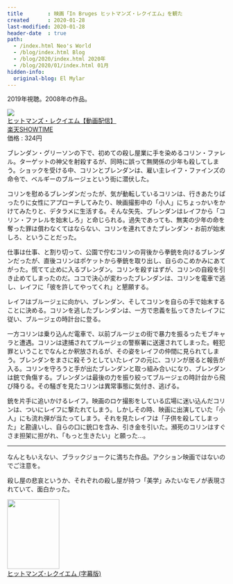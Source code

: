 ```yaml
---
title        : 映画「In Bruges ヒットマンズ・レクイエム」を観た
created      : 2020-01-28
last-modified: 2020-01-28
header-date  : true
path:
  - /index.html Neo's World
  - /blog/index.html Blog
  - /blog/2020/index.html 2020年
  - /blog/2020/01/index.html 01月
hidden-info:
  original-blog: El Mylar
---
```


2019年視聴。2008年の作品。

<div class="ad-rakuten">
  <div class="ad-rakuten-image">
    <a href="https://hb.afl.rakuten.co.jp/hgc/g00prag2.waxyc5aa.g00prag2.waxyd048/?pc=https%3A%2F%2Fitem.rakuten.co.jp%2Fshowtime%2F265246%2F&amp;m=http%3A%2F%2Fm.rakuten.co.jp%2Fshowtime%2Fi%2F10702104%2F">
      <img src="https://thumbnail.image.rakuten.co.jp/@0_mall/showtime/cabinet/content/6/4/265246_jh.jpg?_ex=128x128">
    </a>
  </div>
  <div class="ad-rakuten-info">
    <div class="ad-rakuten-title">
      <a href="https://hb.afl.rakuten.co.jp/hgc/g00prag2.waxyc5aa.g00prag2.waxyd048/?pc=https%3A%2F%2Fitem.rakuten.co.jp%2Fshowtime%2F265246%2F&amp;m=http%3A%2F%2Fm.rakuten.co.jp%2Fshowtime%2Fi%2F10702104%2F">ヒットマンズ・レクイエム【動画配信】</a>
    </div>
    <div class="ad-rakuten-shop">
      <a href="https://hb.afl.rakuten.co.jp/hgc/g00prag2.waxyc5aa.g00prag2.waxyd048/?pc=https%3A%2F%2Fwww.rakuten.co.jp%2Fshowtime%2F&amp;m=http%3A%2F%2Fm.rakuten.co.jp%2Fshowtime%2F">楽天SHOWTIME</a>
    </div>
    <div class="ad-rakuten-price">価格 : 324円</div>
  </div>
</div>

ブレンダン・グリーソンの下で、初めての殺し屋業に手を染めるコリン・ファレル。ターゲットの神父を射殺するが、同時に誤って無関係の少年も殺してしまう。ショックを受ける中、コリンとブレンダンは、雇い主レイフ・ファインズの命令で、ベルギーのブルージェという街に潜伏した。

コリンを慰めるブレンダンだったが、気が動転しているコリンは、行きあたりばったりに女性にアプローチしてみたり、映画撮影中の「小人」にちょっかいをかけてみたりと、デタラメに生活する。そんな矢先、ブレンダンはレイフから「コリン・ファレルを始末しろ」と命じられる。過失であっても、無実の少年の命を奪った罪は償わなくてはならない、コリンを連れてきたブレンダン・お前が始末しろ、ということだった。

仕事は仕事、と割り切って、公園で佇むコリンの背後から拳銃を向けるブレンダンだったが、直後コリンはポケットから拳銃を取り出し、自らのこめかみにあてがった。慌てて止めに入るブレンダン。コリンを殺すはずが、コリンの自殺を引き止めてしまったのだ。ココで決心が変わったブレンダンは、コリンを電車で逃し、レイフに「彼を許してやってくれ」と懇願する。

レイフはブルージェに向かい、ブレンダン、そしてコリンを自らの手で始末することに決める。コリンを逃したブレンダンは、一方で忠義を払ってきたレイフに従い、ブルージェの時計台に登る。

一方コリンは乗り込んだ電車で、以前ブルージェの街で暴力を振るったモブキャラと遭遇。コリンは逮捕されてブルージェの警察署に送還されてしまった。軽犯罪ということでなんとか釈放されるが、その姿をレイフの仲間に見られてしまう。ブレンダンをまさに殺そうとしていたレイフの元に、コリンが居ると報告が入る。コリンを守ろうと手が出たブレンダンと取っ組み合いになり、ブレンダンは銃で負傷する。ブレンダンは最後の力を振り絞ってブルージェの時計台から飛び降りる。その騒ぎを見たコリンは異常事態に気付き、逃げる。

銃を片手に追いかけるレイフ。映画のロケ撮影をしている広場に迷い込んだコリンは、ついにレイフに撃たれてしまう。しかしその時、映画に出演していた「小人」にも流れ弾が当たってしまう。それを見たレイフは「子供を殺してしまった」と勘違いし、自らの口に銃口を含み、引き金を引いた。瀕死のコリンはすぐさま担架に担がれ、「もっと生きたい」と願った…。

-----

なんともいえない、ブラックジョークに満ちた作品。アクション映画ではないのでご注意を。

殺し屋の悲哀というか、それぞれの殺し屋が持つ「美学」みたいなモノが表現されていて、面白かった。

<div class="ad-amazon">
  <div class="ad-amazon-image">
    <a href="https://www.amazon.co.jp/dp/B00IGK7WW0?tag=neos21-22&amp;linkCode=osi&amp;th=1&amp;psc=1">
      <img src="https://m.media-amazon.com/images/I/51trONm0InL._SL160_.jpg" width="120" height="160">
    </a>
  </div>
  <div class="ad-amazon-info">
    <div class="ad-amazon-title">
      <a href="https://www.amazon.co.jp/dp/B00IGK7WW0?tag=neos21-22&amp;linkCode=osi&amp;th=1&amp;psc=1">ヒットマンズ･レクイエム (字幕版)</a>
    </div>
  </div>
</div>
